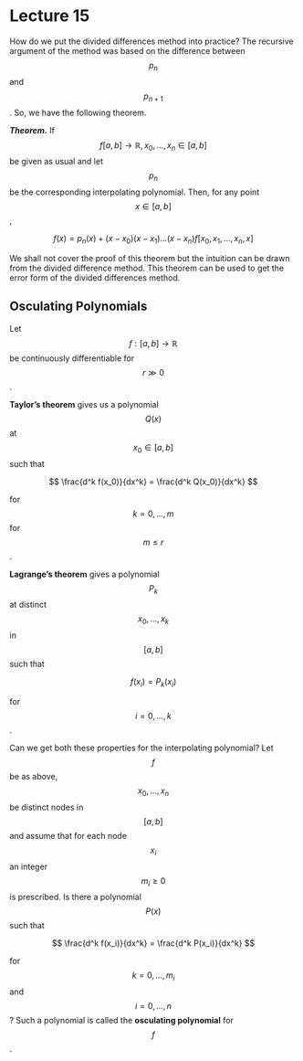 # Lecture 15

How do we put the divided differences method into practice? The recursive argument of the method was based on the difference between $$p_n$$ and $$p_{n + 1}$$. So, we have the following theorem.

***Theorem.*** If $$f[a,b] \to \mathbb R, x_0, \dots, x_n \in [a, b]$$ be given as usual and let $$p_n$$ be the corresponding interpolating polynomial. Then, for any point $$x \in [a,b]$$,


$$
f(x) = p_n(x) + (x - x_0)(x - x_1)\dots (x - x_n)f[x_0, x_1, \dots, x_n, x]
$$


We shall not cover the proof of this theorem but the intuition can be drawn from the divided difference method. This theorem can be used to get the error form of the divided differences method.

## Osculating Polynomials

Let $$f:[a, b] \to \mathbb R$$ be continuously differentiable for $$r \gg 0$$. 

**Taylor’s theorem** gives us a polynomial $$Q(x)$$ at $$x_0 \in [a, b]$$ such that 


$$
\frac{d^k f(x_0)}{dx^k} = \frac{d^k Q(x_0)}{dx^k}
$$




for $$k = 0, \dots, m$$ for $$m \leq r$$.

**Lagrange’s theorem** gives a polynomial $$P_k$$ at distinct $$x_0, \dots, x_k$$ in $$[a, b]$$ such that 


$$
f(x_i) = P_k(x_i)
$$


for $$i = 0, \dots, k$$. 

Can we get both these properties for the interpolating polynomial? Let $$f$$ be as above, $$x_0, \dots, x_n$$ be distinct nodes in $$[a, b]$$ and assume that for each node $$x_i$$ an integer $$m_i \geq 0$$ is prescribed. Is there a polynomial $$P(x)$$ such that 


$$
\frac{d^k f(x_i)}{dx^k} = \frac{d^k P(x_i)}{dx^k}
$$




for $$k = 0, \dots, m_i$$ and $$i  = 0, \dots, n$$? Such a polynomial is called the **osculating polynomial** for $$f$$.
